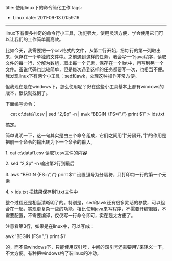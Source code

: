 title: 使用linux下的命令简化工作
tags:
  - Linux
date: 2011-09-13 01:59:16
---

linux下有很多神奇的命令行小工具，功能强大，使用灵活方便，学会使用它们可以让我们的工作简单而高效。
<p>比如今天，我需要把一个csv格式的文件，从第二行开始，把每行的第一列取出来，保存在一个单独的文件中。之前遇到这样的任务，我会写一个java程序，读取文件的每一行，分解为数组，取出每一个元素，保存在一个list中，再写到另一个文件。虽说代码也比较简单，但是每次遇到这样的任务都要写一次，也相当不便。我发现linux下有两个小工具：sed和awk，处理这种操作非常方便。
<p>但我现在是在windows下，怎么使用呢？好在这些小工具基本上都有windows的版本，很快就找到了。 

<span id="more-110"></span>
<p>下面编写命令：
<p>&nbsp;&nbsp;&nbsp; cat c:\data\1.csv | sed &#8220;2,$p&#8221; -n | awk &#8220;BEGIN {FS=\&#8221;,\&#8221;} print $1&#8243; > ids.txt
<p>搞定。
<p>简单说明一下，这一句其实是由三个命令组成，它们之间用&#8221;|&#8221;分隔开，&#8221;|&#8221;的作用是把前一个命令的输出转为下一个命令的输入。
<p>1. cat c:\data\1.csv 读取1.csv文件的内容
<p>2. sed &#8220;2,$p&#8221; -n 输出第2行到最后
<p>3. awk &#8220;BEGIN {FS=\&#8221;,\&#8221;} print $1&#8243; 设置逗号为分隔符，只打印每一行的第一个元素
<p>4. > ids.txt 把结果保存到1.txt文件中
<p>整个过程还是相当清晰明了的。特别是，sed和awk还有很多灵活的参数，可以组合在一起，实现更复杂一些的功能。相比使用java来写程序，不需要开编辑器，不需要配置，不需要编译，仅仅写一行命令即可，实在是太方便了。
<p>注意看第3行，如果是在linux中，可以写成：
<p>awk 'BEGIN {FS=&#8221;,&#8221;} print $1&#8242;
<p>的，而不像windows下，只能使用双引号，中间的双引号还需要用\&#8221;来转义一下，不太方便。有种把windows格了装linux的冲动。